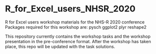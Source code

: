 # R_for_Excel_users_NHSR_2020
R for Excel users workshop materials for the NHS-R 2020 conference
Packages required for this workshop are:
pysch
ggplot2
plyr
reshape2

This repository currently contains the workshop tasks and the workshop presentation in the pre-conference format. After the workshop has taken place, this repo will be updated with the task solutions.
